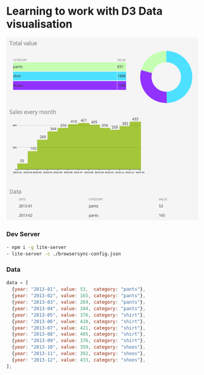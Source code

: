 # Learning to work with D3 Data visualisation

<img src="https://github.com/stofstik/codaisseur-d3-adv-session/blob/master/screenshot.png" alt="screenshot" width="600px"/>

### Dev Server
```bash
- npm i -g lite-server
- lite-server -c ./browsersync-config.json
```

### Data
```javascript
data = [
  {year: "2013-01", value: 53,  category: "pants"},
  {year: "2013-02", value: 165, category: "pants"},
  {year: "2013-03", value: 269, category: "pants"},
  {year: "2013-04", value: 344, category: "pants"},
  {year: "2013-05", value: 376, category: "shirt"},
  {year: "2013-06", value: 410, category: "shirt"},
  {year: "2013-07", value: 421, category: "shirt"},
  {year: "2013-08", value: 405, category: "shirt"},
  {year: "2013-09", value: 376, category: "shirt"},
  {year: "2013-10", value: 359, category: "shoes"},
  {year: "2013-11", value: 392, category: "shoes"},
  {year: "2013-12", value: 433, category: "shoes"},
];
```
